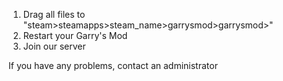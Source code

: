 1. Drag all files to "steam>steamapps>steam_name>garrysmod>garrysmod>"
2. Restart your Garry's Mod
3. Join our server

If you have any problems, contact an administrator
